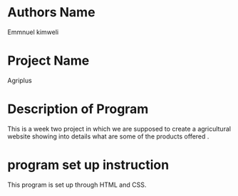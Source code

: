 # Authors Name
Emmnuel kimweli
# Project Name
Agriplus
# Description of Program
This is a week two project in which we are supposed to create a agricultural website showing into details what are some of the products offered  .
# program set up instruction
This program is set up through HTML and CSS.
